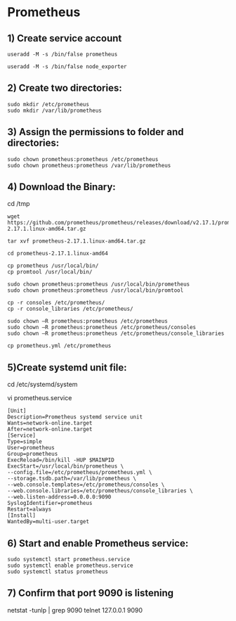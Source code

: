 # Prometheus
## 1) Create service account
```
useradd -M -s /bin/false prometheus
```
```
useradd -M -s /bin/false node_exporter
```
## 2) Create two directories:
```
sudo mkdir /etc/prometheus
sudo mkdir /var/lib/prometheus
```
## 3) Assign the permissions to folder and directories:
```
sudo chown prometheus:prometheus /etc/prometheus
sudo chown prometheus:prometheus /var/lib/prometheus
```
## 4) Download the Binary:
cd /tmp
```
wget https://github.com/prometheus/prometheus/releases/download/v2.17.1/prometheus-2.17.1.linux-amd64.tar.gz

tar xvf prometheus-2.17.1.linux-amd64.tar.gz

cd prometheus-2.17.1.linux-amd64

cp prometheus /usr/local/bin/
cp promtool /usr/local/bin/

sudo chown prometheus:prometheus /usr/local/bin/prometheus
sudo chown prometheus:prometheus /usr/local/bin/promtool

cp -r consoles /etc/prometheus/
cp -r console_libraries /etc/prometheus/

sudo chown –R prometheus:prometheus /etc/prometheus
sudo chown –R prometheus:prometheus /etc/prometheus/consoles
sudo chown –R prometheus:prometheus /etc/prometheus/console_libraries

cp prometheus.yml /etc/prometheus
```
## 5)Create systemd unit file:

cd /etc/systemd/system

vi prometheus.service
```
[Unit]
Description=Prometheus systemd service unit
Wants=network-online.target
After=network-online.target
[Service]
Type=simple
User=prometheus
Group=prometheus
ExecReload=/bin/kill -HUP $MAINPID
ExecStart=/usr/local/bin/prometheus \
--config.file=/etc/prometheus/prometheus.yml \
--storage.tsdb.path=/var/lib/prometheus \
--web.console.templates=/etc/prometheus/consoles \
--web.console.libraries=/etc/prometheus/console_libraries \
--web.listen-address=0.0.0.0:9090
SyslogIdentifier=prometheus
Restart=always
[Install]
WantedBy=multi-user.target
```
## 6) Start and enable Prometheus service:
```
sudo systemctl start prometheus.service
sudo systemctl enable prometheus.service
sudo systemctl status prometheus
```
## 7) Confirm that port 9090 is listening

netstat -tunlp | grep 9090
telnet 127.0.0.1 9090
